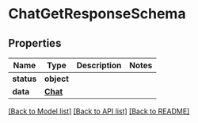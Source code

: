 # ChatGetResponseSchema

## Properties
Name | Type | Description | Notes
------------ | ------------- | ------------- | -------------
**status** | **object** |  | 
**data** | [**Chat**](Chat.md) |  | 

[[Back to Model list]](../README.md#documentation-for-models) [[Back to API list]](../README.md#documentation-for-api-endpoints) [[Back to README]](../README.md)

